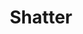 ---
title: "Shatter"
index:
  - shatter
permalink: /spells/shatter/
tags:
  - Spell
  - 2nd Level
  - Evocation
  - Damage
  - Thunder
available_for:
  - Bard
  - Sorcerer
  - Warlock
  - Wizard
level: "2nd Level"
school: "Evocation"
range: "60 ft"
area: "10 ft"
shape: "Sphere"
comp:
  - V
  - S
  - M
material: "a burst of mica."
attack: "CON Save"
effect: "Thunder"
description: |
  A sudden loud ringing noise, painfully intense, erupts from a point of your choice within range. Each creature in a 10-foot-radius sphere centered on that point must make a Constitution saving throw. A creature takes 3d8 thunder damage on a failed save, or half as much damage on a successful one. A creature made of inorganic material such as stone, crystal, or metal has disadvantage on this saving throw.

  A non-magical item that is not worn or carried also suffers damage if it is in the area of the spell.

  **At higher levels.** When you cast this spell using a 3 or higher level spell slot, the damage of the spell increases by 1d8 for each level of higher spell slot 2.
excerpt: "A sudden loud ringing noise, painfully intense, erupts from a point of your choice within range."
source: "Basic Rules"
---